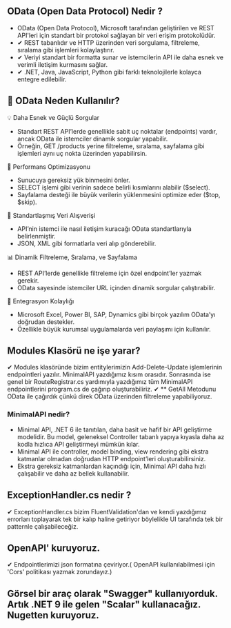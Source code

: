 ﻿## OData (Open Data Protocol) Nedir ?
- OData (Open Data Protocol), Microsoft tarafından geliştirilen ve REST API'leri için standart bir protokol sağlayan bir veri erişim protokolüdür.
- ✔ REST tabanlıdır ve HTTP üzerinden veri sorgulama, filtreleme, sıralama gibi işlemleri kolaylaştırır.
- ✔ Veriyi standart bir formatta sunar ve istemcilerin API ile daha esnek ve verimli iletişim kurmasını sağlar.
- ✔ .NET, Java, JavaScript, Python gibi farklı teknolojilerle kolayca entegre edilebilir.

## 🔹 OData Neden Kullanılır?
💡 Daha Esnek ve Güçlü Sorgular
- Standart REST API’lerde genellikle sabit uç noktalar (endpoints) vardır, ancak OData ile istemciler dinamik sorgular yapabilir.
- Örneğin, GET /products yerine filtreleme, sıralama, sayfalama gibi işlemleri aynı uç nokta üzerinden yapabilirsin.

🚀 Performans Optimizasyonu
- Sunucuya gereksiz yük binmesini önler.
- SELECT işlemi gibi verinin sadece belirli kısımlarını alabilir ($select).
- Sayfalama desteği ile büyük verilerin yüklenmesini optimize eder ($top, $skip).

🔄 Standartlaşmış Veri Alışverişi
- API’nin istemci ile nasıl iletişim kuracağı OData standartlarıyla belirlenmiştir.
- JSON, XML gibi formatlarla veri alıp gönderebilir.

📊 Dinamik Filtreleme, Sıralama, ve Sayfalama
- REST API’lerde genellikle filtreleme için özel endpoint’ler yazmak gerekir.
- OData sayesinde istemciler URL içinden dinamik sorgular çalıştırabilir.

🔌 Entegrasyon Kolaylığı
- Microsoft Excel, Power BI, SAP, Dynamics gibi birçok yazılım OData’yı doğrudan destekler.
- Özellikle büyük kurumsal uygulamalarda veri paylaşımı için kullanılır.

## Modules Klasörü ne işe yarar? 
✔ Modules klasöründe bizim entitylerimizin Add-Delete-Update işlemlerinin endpointleri yazılır. MinimalAPI yazdığımız kısım orasıdır. Sonrasında ise genel bir RouteRegistrar.cs yardımıyla yazdığımız tüm MinimalAPI endpointlerini program.cs de çağırıp oluşturabiliriz.
✔ ** GetAll Metodunu OData ile çağırdık çünkü direk OData üzerinden filtreleme yapabiliyoruz.

### MinimalAPI nedir?
- Minimal API, .NET 6 ile tanıtılan, daha basit ve hafif bir API geliştirme modelidir. Bu model, geleneksel Controller tabanlı yapıya kıyasla daha az kodla hızlıca API geliştirmeyi mümkün kılar.
- Minimal API ile  controller, model binding, view rendering gibi ekstra katmanlar olmadan doğrudan HTTP endpoint’leri oluşturabilirsiniz.
- Ekstra gereksiz katmanlardan kaçındığı için, Minimal API daha hızlı çalışabilir ve daha az bellek kullanabilir.

## ExceptionHandler.cs nedir ?
✔ ExceptionHandler.cs bizim FluentValidation'dan ve kendi yazdığımız errorları toplayarak tek bir kalıp haline getiriyor böylelikle UI tarafında tek bir patternle çalışabileceğiz. 

## OpenAPI' kuruyoruz. 
✔ Endpointlerimizi json formatına çeviriyor.( OpenAPI kullanılabilmesi için 'Cors' politikası yazmak zorundayız.)

## Görsel bir araç olarak "Swagger" kullanıyorduk. Artık .NET 9 ile gelen "Scalar" kullanacağız. Nugetten kuruyoruz.
